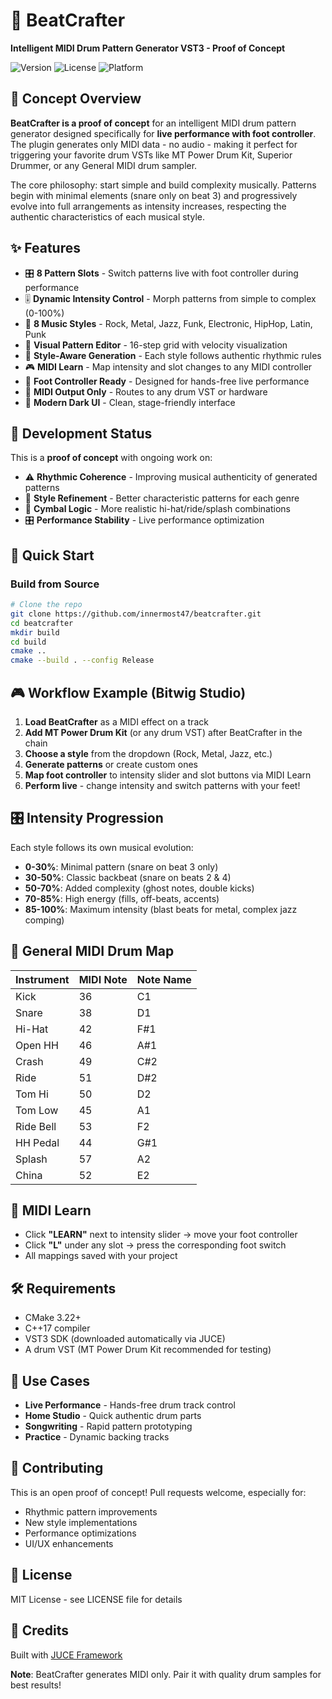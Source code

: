 ﻿# 🥁 BeatCrafter
**Intelligent MIDI Drum Pattern Generator VST3 - Proof of Concept**

![Version](https://img.shields.io/badge/version-0.1.0-blue)
![License](https://img.shields.io/badge/license-MIT-green)
![Platform](https://img.shields.io/badge/platform-Win%20%7C%20Mac%20%7C%20Linux-lightgrey)

## 🎯 Concept Overview

**BeatCrafter is a proof of concept** for an intelligent MIDI drum pattern generator designed specifically for **live performance with foot controller**. The plugin generates only MIDI data - no audio - making it perfect for triggering your favorite drum VSTs like MT Power Drum Kit, Superior Drummer, or any General MIDI drum sampler.

The core philosophy: start simple and build complexity musically. Patterns begin with minimal elements (snare only on beat 3) and progressively evolve into full arrangements as intensity increases, respecting the authentic characteristics of each musical style.

## ✨ Features

- 🎛️ **8 Pattern Slots** - Switch patterns live with foot controller during performance
- 🎚️ **Dynamic Intensity Control** - Morph patterns from simple to complex (0-100%)
- 🎸 **8 Music Styles** - Rock, Metal, Jazz, Funk, Electronic, HipHop, Latin, Punk
- 🎹 **Visual Pattern Editor** - 16-step grid with velocity visualization
- 🎯 **Style-Aware Generation** - Each style follows authentic rhythmic rules
- 🎮 **MIDI Learn** - Map intensity and slot changes to any MIDI controller
- 🦶 **Foot Controller Ready** - Designed for hands-free live performance
- 📡 **MIDI Output Only** - Routes to any drum VST or hardware
- 🌙 **Modern Dark UI** - Clean, stage-friendly interface

## 🚧 Development Status

This is a **proof of concept** with ongoing work on:
- ⚠️ **Rhythmic Coherence** - Improving musical authenticity of generated patterns
- 🎵 **Style Refinement** - Better characteristic patterns for each genre
- 🥁 **Cymbal Logic** - More realistic hi-hat/ride/splash combinations
- 🎛️ **Performance Stability** - Live performance optimization

## 🚀 Quick Start

### Build from Source
```bash
# Clone the repo
git clone https://github.com/innermost47/beatcrafter.git
cd beatcrafter
mkdir build
cd build
cmake ..
cmake --build . --config Release
```

## 🎮 Workflow Example (Bitwig Studio)

1. **Load BeatCrafter** as a MIDI effect on a track
2. **Add MT Power Drum Kit** (or any drum VST) after BeatCrafter in the chain
3. **Choose a style** from the dropdown (Rock, Metal, Jazz, etc.)
4. **Generate patterns** or create custom ones
5. **Map foot controller** to intensity slider and slot buttons via MIDI Learn
6. **Perform live** - change intensity and switch patterns with your feet!

## 🎛️ Intensity Progression

Each style follows its own musical evolution:

- **0-30%**: Minimal pattern (snare on beat 3 only)
- **30-50%**: Classic backbeat (snare on beats 2 & 4)
- **50-70%**: Added complexity (ghost notes, double kicks)
- **70-85%**: High energy (fills, off-beats, accents)
- **85-100%**: Maximum intensity (blast beats for metal, complex jazz comping)

## 🥁 General MIDI Drum Map

| Instrument | MIDI Note | Note Name |
|------------|-----------|-----------|
| Kick       | 36        | C1        |
| Snare      | 38        | D1        |
| Hi-Hat     | 42        | F#1       |
| Open HH    | 46        | A#1       |
| Crash      | 49        | C#2       |
| Ride       | 51        | D#2       |
| Tom Hi     | 50        | D2        |
| Tom Low    | 45        | A1        |
| Ride Bell  | 53        | F2        |
| HH Pedal   | 44        | G#1       |
| Splash     | 57        | A2        |
| China      | 52        | E2        |

## 🎹 MIDI Learn

- Click **"LEARN"** next to intensity slider → move your foot controller
- Click **"L"** under any slot → press the corresponding foot switch
- All mappings saved with your project

## 🛠️ Requirements

- CMake 3.22+
- C++17 compiler
- VST3 SDK (downloaded automatically via JUCE)
- A drum VST (MT Power Drum Kit recommended for testing)

## 🎪 Use Cases

- **Live Performance** - Hands-free drum track control
- **Home Studio** - Quick authentic drum parts
- **Songwriting** - Rapid pattern prototyping
- **Practice** - Dynamic backing tracks

## 🤝 Contributing

This is an open proof of concept! Pull requests welcome, especially for:
- Rhythmic pattern improvements
- New style implementations  
- Performance optimizations
- UI/UX enhancements

## 📄 License

MIT License - see LICENSE file for details

## 🙏 Credits

Built with [JUCE Framework](https://juce.com/)

**Note**: BeatCrafter generates MIDI only. Pair it with quality drum samples for best results!